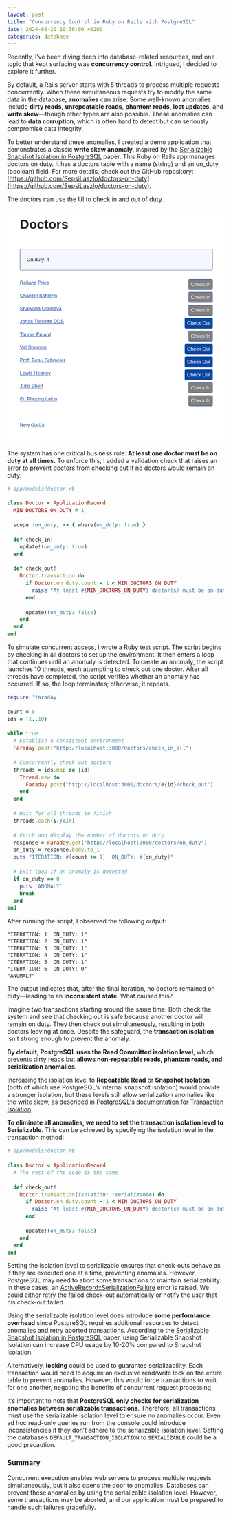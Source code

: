 ```yaml
---
layout: post
title: "Concurrency Control in Ruby on Rails with PostgreSQL"
date: 2024-08-20 10:36:00 +0200
categories: database
---
```


Recently, I’ve been diving deep into database-related resources, and one topic that kept surfacing was **concurrency control**. Intrigued, I decided to explore it further.

By default, a Rails server starts with 5 threads to process multiple requests concurrently. When these simultaneous requests try to modify the same data in the database, **anomalies** can arise. Some well-known anomalies include **dirty reads**, **unrepeatable reads**, **phantom reads**, **lost updates**, and **write skew**—though other types are also possible. These anomalies can lead to **data corruption**, which is often hard to detect but can seriously compromise data integrity.

To better understand these anomalies, I created a demo application that demonstrates a classic **write skew anomaly**, inspired by the [Serializable Snapshot Isolation in PostgreSQL](https://drkp.net/papers/ssi-vldb12.pdf) paper. This Ruby on Rails app manages doctors on duty. It has a doctors table with a name (string) and an on_duty (boolean) field. For more details, check out the GitHub repository: [https://github.com/SepsiLaszlo/doctors-on-duty](https://github.com/SepsiLaszlo/doctors-on-duty).

The doctors can use the UI to check in and out of duty.

![doctors-on-duty](/images/doctors-on-duty.png)

The system has one critical business rule: **At least one doctor must be on duty at all times.** To enforce this, I added a validation check that raises an error to prevent doctors from checking out if no doctors would remain on duty:

```ruby
# app/models/doctor.rb

class Doctor < ApplicationRecord
  MIN_DOCTORS_ON_DUTY = 1

  scope :on_duty, -> { where(on_duty: true) }

  def check_in!
    update!(on_duty: true)
  end

  def check_out!
    Doctor.transaction do
      if Doctor.on_duty.count - 1 < MIN_DOCTORS_ON_DUTY
        raise "At least #{MIN_DOCTORS_ON_DUTY} doctor(s) must be on duty"
      end

      update!(on_duty: false)
    end
  end
end
```

To simulate concurrent access, I wrote a Ruby test script. The script begins by checking in all doctors to set up the environment. It then enters a loop that continues until an anomaly is detected. To create an anomaly, the script launches 10 threads, each attempting to check out one doctor. After all threads have completed, the script verifies whether an anomaly has occurred. If so, the loop terminates; otherwise, it repeats.

```ruby
require 'faraday'

count = 0
ids = (1..10)

while true
  # Establish a consistent environment
  Faraday.post("http://localhost:3000/doctors/check_in_all")

  # Concurrently check out doctors
  threads = ids.map do |id|
    Thread.new do
      Faraday.post("http://localhost:3000/doctors/#{id}/check_out")
    end
  end

  # Wait for all threads to finish
  threads.each(&:join)

  # Fetch and display the number of doctors on duty
  response = Faraday.get("http://localhost:3000/doctors/on_duty")
  on_duty = response.body.to_i
  puts "ITERATION: #{count += 1}  ON_DUTY: #{on_duty}"

  # Exit loop if an anomaly is detected
  if on_duty == 0
    puts 'ANOMALY'
    break
  end
end
```

After running the script, I observed the following output:

```shell
"ITERATION: 1  ON_DUTY: 1"
"ITERATION: 2  ON_DUTY: 1"
"ITERATION: 3  ON_DUTY: 1"
"ITERATION: 4  ON_DUTY: 1"
"ITERATION: 5  ON_DUTY: 1"
"ITERATION: 6  ON_DUTY: 0"
"ANOMALY"
```

The output indicates that, after the final iteration, no doctors remained on duty—leading to an **inconsistent state**. What caused this?

Imagine two transactions starting around the same time. Both check the system and see that checking out is safe because another doctor will remain on duty. They then check out simultaneously, resulting in both doctors leaving at once. Despite the safeguard, the **transaction isolation** isn’t strong enough to prevent the anomaly.

**By default, PostgreSQL uses the Read Committed isolation level**, which prevents dirty reads but **allows non-repeatable reads, phantom reads, and  serialization anomalies**.

Increasing the isolation level to **Repeatable Read** or **Snapshot Isolation** (both of which use PostgreSQL’s internal snapshot isolation) would provide a stronger isolation, but these levels still allow serialization anomalies like the write skew, as described in [PostgreSQL's documentation for Transaction Isolation](https://www.postgresql.org/docs/16/transaction-iso.html).

**To eliminate all anomalies, we need to set the transaction isolation level to Serializable**. This can be achieved by specifying the isolation level in the transaction method:

```ruby
# app/models/doctor.rb

class Doctor < ApplicationRecord 
  # The rest of the code is the same

  def check_out!
    Doctor.transaction(isolation: :serializable) do
      if Doctor.on_duty.count - 1 < MIN_DOCTORS_ON_DUTY
        raise "At least #{MIN_DOCTORS_ON_DUTY} doctor(s) must be on duty"
      end

      update!(on_duty: false)
    end
  end
end
```

Setting the isolation level to serializable ensures that check-outs behave as if they are executed one at a time, preventing anomalies. However, PostgreSQL may need to abort some transactions to maintain serializability. In these cases, an [ActiveRecord::SerializationFailure](https://api.rubyonrails.org/v7.1.3.4/classes/ActiveRecord/SerializationFailure.html) error is raised. We could either retry the failed check-out automatically or notify the user that his check-out failed.

Using the serializable isolation level does introduce **some performance overhead** since PostgreSQL requires additional resources to detect anomalies and retry aborted transactions. According to the [Serializable Snapshot Isolation in PostgreSQL](https://drkp.net/papers/ssi-vldb12.pdf) paper, using Serializable Snapshot Isolation can increase CPU usage by 10-20% compared to Snapshot Isolation.

Alternatively, **locking** could be used to guarantee serializability. Each transaction would need to acquire an exclusive read/write lock on the entire table to prevent anomalies. However, this would force transactions to wait for one another, negating the benefits of concurrent request processing.

It’s important to note that **PostgreSQL only checks for serialization anomalies between serializable transactions**. Therefore, all transactions must use the serializable isolation level to ensure no anomalies occur. Even ad hoc read-only queries run from the console could introduce inconsistencies if they don’t adhere to the serializable isolation level. Setting the database’s `DEFAULT_TRANSACTION_ISOLATION` to `SERIALIZABLE` could be a good precaution.

### Summary

Concurrent execution enables web servers to process multiple requests simultaneously, but it also opens the door to anomalies. Databases can prevent these anomalies by using the serializable isolation level. However, some transactions may be aborted, and our application must be prepared to handle such failures gracefully.
